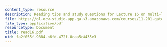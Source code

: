 ```yaml
---
content_type: resource
description: Reading tips and study questions for Lecture 16 on multi-level planning.
file: https://ol-ocw-studio-app-qa.s3.amazonaws.com/courses/11-201-gateway-planning-action-fall-2007/fa2f055f9884b6fd472f0caa5c8435e3_read16.pdf
file_type: application/pdf
resourcetype: Document
title: read16.pdf
uid: fa2f055f-9884-b6fd-472f-0caa5c8435e3
---
```

